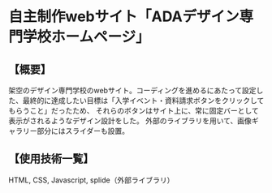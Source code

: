 # 自主制作webサイト「ADAデザイン専門学校ホームページ」
## 【概要】
架空のデザイン専門学校のwebサイト。コーディングを進めるにあたって設定した、最終的に達成したい目標は「入学イベント・資料請求ボタンをクリックしてもらうこと」だったため、
それらのボタンはサイト上に、常に固定バーとして表示がされるようなデザイン設計をした。
外部のライブラリを用いて、画像ギャラリー部分にはスライダーも設置。

## 【使用技術一覧】
HTML, CSS, Javascript, splide（外部ライブラリ）
